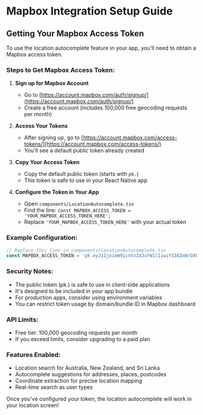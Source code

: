 # Mapbox Integration Setup Guide

## Getting Your Mapbox Access Token

To use the location autocomplete feature in your app, you'll need to obtain a Mapbox access token.

### Steps to Get Mapbox Access Token:

1. **Sign up for Mapbox Account**
   - Go to [https://account.mapbox.com/auth/signup/](https://account.mapbox.com/auth/signup/)
   - Create a free account (includes 100,000 free geocoding requests per month)

2. **Access Your Tokens**
   - After signing up, go to [https://account.mapbox.com/access-tokens/](https://account.mapbox.com/access-tokens/)
   - You'll see a default public token already created

3. **Copy Your Access Token**
   - Copy the default public token (starts with `pk.`)
   - This token is safe to use in your React Native app

4. **Configure the Token in Your App**
   - Open `components/LocationAutocomplete.tsx`
   - Find the line: `const MAPBOX_ACCESS_TOKEN = 'YOUR_MAPBOX_ACCESS_TOKEN_HERE';`
   - Replace `'YOUR_MAPBOX_ACCESS_TOKEN_HERE'` with your actual token

### Example Configuration:

```typescript
// Replace this line in components/LocationAutocomplete.tsx
const MAPBOX_ACCESS_TOKEN = 'pk.eyJ1IjoieW91cnVzZXJuYW1lIiwiYSI6ImNrOXh4eHh4eDAyeHgzZXBjOXh4eHh4eHgifQ.xxxxxxxxxxxxxxxxxxxxxxxxxx';
```

### Security Notes:

- The public token (pk.) is safe to use in client-side applications
- It's designed to be included in your app bundle
- For production apps, consider using environment variables
- You can restrict token usage by domain/bundle ID in Mapbox dashboard

### API Limits:

- Free tier: 100,000 geocoding requests per month
- If you exceed limits, consider upgrading to a paid plan

### Features Enabled:

- Location search for Australia, New Zealand, and Sri Lanka
- Autocomplete suggestions for addresses, places, postcodes
- Coordinate extraction for precise location mapping
- Real-time search as user types

Once you've configured your token, the location autocomplete will work in your location screen!